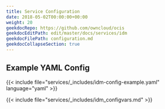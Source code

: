 ```yaml
---
title: Service Configuration
date: 2018-05-02T00:00:00+00:00
weight: 20
geekdocRepo: https://github.com/owncloud/ocis
geekdocEditPath: edit/master/docs/services/idm
geekdocFilePath: configuration.md
geekdocCollapseSection: true
---
```


## Example YAML Config

{{< include file="services/_includes/idm-config-example.yaml"  language="yaml" >}}

{{< include file="services/_includes/idm_configvars.md" >}}